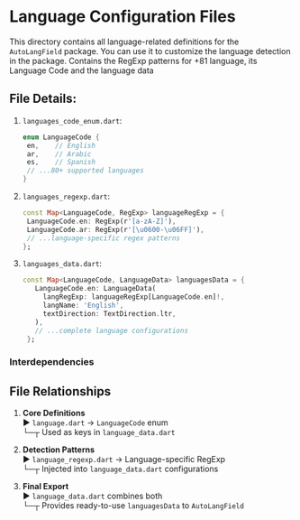 # Language Configuration Files

This directory contains all language-related definitions for the `AutoLangField` package.
You can use it to customize the language detection in the package.
Contains the RegExp patterns for +81 language, its Language Code and the language data 

## File Details:

1. `languages_code_enum.dart`:
   ```dart
   enum LanguageCode {
    en,    // English
    ar,    // Arabic
    es,    // Spanish
    // ...80+ supported languages
   }
    ```

2. `languages_regexp.dart`:

   ```dart
   const Map<LanguageCode, RegExp> languageRegExp = {
    LanguageCode.en: RegExp(r'[a-zA-Z]'),
    LanguageCode.ar: RegExp(r'[\u0600-\u06FF]'),
    // ...language-specific regex patterns
   };
   ```

3. `languages_data.dart`:
   ```dart
   const Map<LanguageCode, LanguageData> languagesData = {
      LanguageCode.en: LanguageData(
        langRegExp: languageRegExp[LanguageCode.en]!,
        langName: 'English',
        textDirection: TextDirection.ltr,
      ),
      // ...complete language configurations
    };
    ```
### Interdependencies

## File Relationships

1. **Core Definitions**  
   ▶ `language.dart` → `LanguageCode` enum  
   └─┬ Used as keys in `language_data.dart`

2. **Detection Patterns**  
   ▶ `language_regexp.dart` → Language-specific RegExp  
   └─┬ Injected into `language_data.dart` configurations

3. **Final Export**  
   ▶ `language_data.dart` combines both  
   └─┬ Provides ready-to-use `languagesData` to `AutoLangField`

